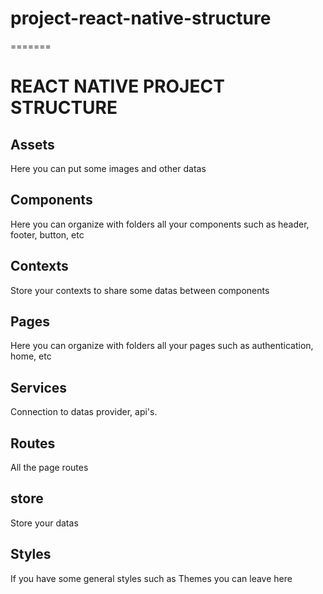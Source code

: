 # project-react-native-structure
=======
# REACT NATIVE PROJECT STRUCTURE
## Assets
Here you can put some images and other datas
## Components
Here you can organize with folders all your components such as header, footer, button, etc
## Contexts
Store your contexts to share some datas between components
## Pages
Here you can organize with folders all your pages such as authentication, home, etc
## Services
Connection to datas provider, api's.
## Routes
All the page routes
## store
Store your datas
## Styles
If you have some general styles such as Themes you can leave here